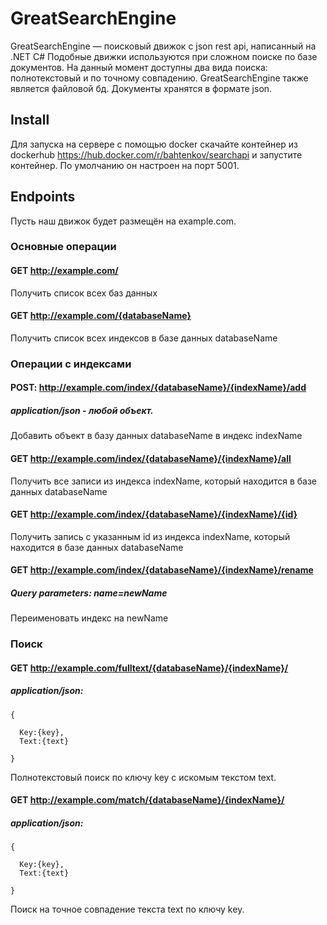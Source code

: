 # GreatSearchEngine
GreatSearchEngine — поисковый движок с json rest api, написанный на .NET C#
Подобные движки используются при сложном поиске по базе документов.
На данный момент доступны два вида поиска: полнотекстовый и по точному совпадению.
GreatSearchEngine также является файловой бд. Документы хранятся в формате json.

## Install
Для запуска на сервере с помощью docker скачайте контейнер из dockerhub https://hub.docker.com/r/bahtenkov/searchapi и запустите контейнер.
По умолчанию он настроен на порт 5001.
## Endpoints
Пусть наш движок будет размещён на example.com.

### Основные операции

#### GET http://example.com/
Получить список всех баз данных

#### GET http://example.com/{databaseName}
Получить список всех индексов в базе данных databaseName

### Операции с индексами

#### POST: http://example.com/index/{databaseName}/{indexName}/add
##### application/json - любой объект.

Добавить объект в базу данных databaseName в индекс indexName

#### GET http://example.com/index/{databaseName}/{indexName}/all
Получить все записи из индекса indexName, который находится в базе данных databaseName

#### GET http://example.com/index/{databaseName}/{indexName}/{id}
Получить запись с указанным id из индекса indexName, который находится в базе данных databaseName

#### GET http://example.com/index/{databaseName}/{indexName}/rename
##### Query parameters: name=newName
Переименовать индекс на newName

### Поиск 
#### GET http://example.com/fulltext/{databaseName}/{indexName}/
##### application/json:
```
{

  Key:{key},
  Text:{text}

}
```
Полнотекстовый поиск по ключу key с искомым текстом text.

#### GET http://example.com/match/{databaseName}/{indexName}/
##### application/json:
```
{

  Key:{key},
  Text:{text}

}
```
Поиск на точное совпадение текста text по ключу key.
